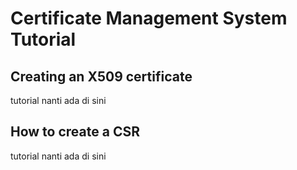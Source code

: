 # Certificate Management System Tutorial
## Creating an X509 certificate

tutorial nanti ada di sini

## How to create a CSR

tutorial nanti ada di sini

